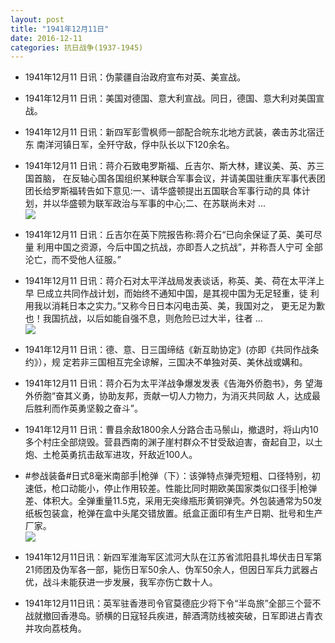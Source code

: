 ```yaml
---
layout: post
title: "1941年12月11日"
date: 2016-12-11
categories: 抗日战争(1937-1945)
---
```


<meta name="referrer" content="no-referrer" />

- 1941年12月11 日讯：伪蒙疆自治政府宣布对英、美宣战。 

- 1941年12月11 日讯：美国对德国、意大利宣战。同日，德国、意大利对美国宣战。 

- 1941年12月11 日讯：新四军彭雪枫师一部配合皖东北地方武装，袭击苏北宿迁东 南洋河镇日军，全歼守敌，俘中队长以下120余名。 

- 1941年12月11 日讯：蒋介石致电罗斯福、丘吉尔、斯大林，建议美、英、苏三国首脑， 在反轴心国各国组织某种联合军事会议，并请美国驻重庆军事代表团 团长给罗斯福转告如下意见:一、请华盛顿提出五国联合军事行动的具 体计划，并以华盛顿为联军政治与军事的中心;二、在苏联尚未对 ... <br/><img src="https://ww1.sinaimg.cn/large/aca367d8jw1fan3q5121tj20c80gsq5g.jpg" />

- 1941年12月11 日讯：丘吉尔在英下院报告称:蒋介石“已向余保证了英、美可尽量 利用中国之资源，今后中国之抗战，亦即吾人之抗战”，并称吾人宁可 全部沦亡，而不受他人征服。” 

- 1941年12月11 日讯：蒋介石对太平洋战局发表谈话，称英、美、荷在太平洋上早 巳成立共同作战计划，而始终不通知中国，是其视中国为无足轻重，徒 利用我以消耗日本之实力。”又称今日日本闪电击英、美，我国对之， 更无足为歉也！我国抗战，以后如能自强不息，则危险已过大半，往者 ... <br/><img src="https://ww2.sinaimg.cn/large/aca367d8jw1fan09a0s9hj20c809zmye.jpg" />

- 1941年12月11 日讯：德、意、日三国缔结《新互助协定》(亦即《共同作战条约》），规 定若非三国相互完全谅解，三国决不单独对英、美休战或媾和。 

- 1941年12月11 日讯：蒋介石为太平洋战争爆发发表《告海外侨胞书》，务 望海外侨胞“奋其义勇，协助友邦，贡献一切人力物力，为消灭共同敌 人，达成最后胜利而作英勇坚毅之奋斗”。 

- 1941年12月11 日讯：曹县余敌1800余人分路合击马鬃山，撤退时，将山内10 多个村庄全部烧毁。营县西南的渊子崖村群众不甘受敌迫害，奋起自卫，以土炮、土枪英勇抗击敌军进攻，歼敌近100人。 

- #参战装备#日式8毫米南部手|枪弹（下）：该弹特点弹壳短粗、口径特别，初速低，枪口动能小，停止作用较差。性能比同时期欧美国家类似口径手|枪弹差、体积大。全弹重量11.5克，采用无突缘瓶形黄铜弹壳。外包装通常为50发纸板包装盒，枪弹在盒中头尾交错放置。纸盒正面印有生产日期、批号和生产厂家。 <br/><img src="https://ww1.sinaimg.cn/large/aca367d8jw1fammdjlza2j20840kodim.jpg" />

- 1941年12月11日讯：新四军淮海军区沭河大队在江苏省沭阳县扎埠伏击日军第21师团及伪军各一部，毙伤日军50余人、伪军50余人，但因日军兵力武器占优，战斗未能获进一步发展，我军亦伤亡数十人。 

- 1941年12月11日讯：英军驻香港司令官莫德庇少将下令“半岛旅”全部三个营不战就撤回香港岛。骄横的日寇轻兵疾进，醉酒湾防线被突破，日军即进占青衣并攻向荔枝角。 

